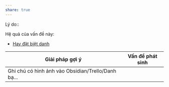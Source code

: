 ```yaml
---
share: true
---
```

Lý do:: 

Hệ quả của vấn đề này:
- [Hay đặt biệt danh](../../H%C3%A0nh%20vi/Hay%20%C4%91%E1%BA%B7t%20bi%E1%BB%87t%20danh.md)


| Giải pháp gợi ý                                    | Vấn đề phát sinh |
| -------------------------------------------------- | ---------------- |
| Ghi chú có hình ảnh vào Obsidian/Trello/Danh bạ... |                  |

